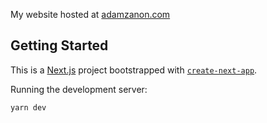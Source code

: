 My website hosted at [adamzanon.com](https://adamzanon.com/)

## Getting Started

This is a [Next.js](https://nextjs.org/) project bootstrapped with [`create-next-app`](https://github.com/vercel/next.js/tree/canary/packages/create-next-app).

Running the development server:

```bash
yarn dev
```
